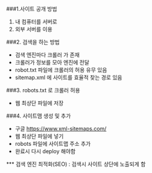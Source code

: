 ###1.사이트 공개 방법
1) 내 컴퓨터를 서버로
2) 외부 서버를 이용

###2. 검색을 하는 방법
- 검색 엔진마다 크롤러 가 존재
- 크롤러가 정보를 모아 엔진에 전달
- robot.txt 파일에 크롤러의 허용 유무 있음
- sitemap.xml 에 사이트를 효율적 찾는 경로 있음

###3. robots.txt 로 크롤러 허용
- 웹 최상단 파일에 저장

###4. 사이트맴 생성 및 추가
- 구글 https://www.xml-sitemaps.com/
- 웹 최상단 파일에 넣기
- robots 파일에 사이트맵 주소 추가
- 완료시 다시 deploy 해야함

*** 검색 엔진 최적화(SEO)
: 검색시 사이트 상단에 노출되게 함

